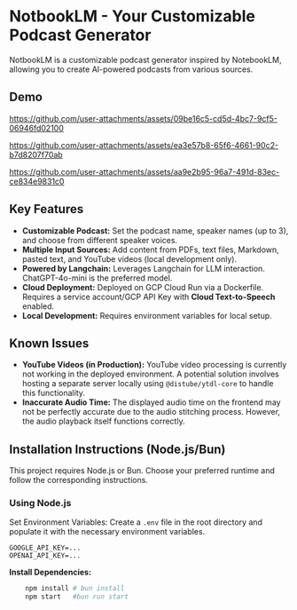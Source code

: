 # NotbookLM - Your Customizable Podcast Generator

NotbookLM is a customizable podcast generator inspired by NotebookLM, allowing you to create AI-powered podcasts from various sources.

## Demo





https://github.com/user-attachments/assets/09be16c5-cd5d-4bc7-9cf5-06946fd02100

https://github.com/user-attachments/assets/ea3e57b8-65f6-4661-90c2-b7d8207f70ab

https://github.com/user-attachments/assets/aa9e2b95-96a7-491d-83ec-ce834e9831c0




## Key Features

* **Customizable Podcast:**  Set the podcast name, speaker names (up to 3), and choose from different speaker voices.
* **Multiple Input Sources:** Add content from PDFs, text files, Markdown, pasted text, and YouTube videos (local development only).
* **Powered by Langchain:**  Leverages Langchain for LLM interaction. ChatGPT-4o-mini is the preferred model.
* **Cloud Deployment:** Deployed on GCP Cloud Run via a Dockerfile. Requires a service account/GCP API Key with **Cloud Text-to-Speech** enabled.
* **Local Development:** Requires environment variables for local setup.

## Known Issues

* **YouTube Videos (in Production):** YouTube video processing is currently not working in the deployed environment. A potential solution involves hosting a separate server locally using `@distube/ytdl-core` to handle this functionality.
* **Inaccurate Audio Time:** The displayed audio time on the frontend may not be perfectly accurate due to the audio stitching process.  However, the audio playback itself functions correctly.

## Installation Instructions (Node.js/Bun)

This project requires Node.js or Bun.  Choose your preferred runtime and follow the corresponding instructions.

### Using Node.js
Set Environment Variables:  Create a `.env` file in the root directory and populate it with the necessary environment variables.
```dotenv
GOOGLE_API_KEY=...
OPENAI_API_KEY=...
```
**Install Dependencies:**
```bash
    npm install # bun install
    npm start   #bun run start
```
